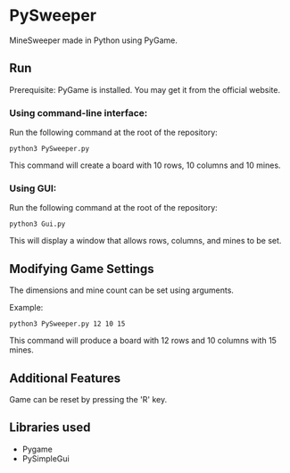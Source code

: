 # PySweeper

MineSweeper made in Python using PyGame.

## Run

Prerequisite: PyGame is installed. You may get it from the official website.

### Using command-line interface:

Run the following command at the root of the repository:
```
python3 PySweeper.py
```
This command will create a board with 10 rows, 10 columns and 10 mines.

### Using GUI:

Run the following command at the root of the repository:
```
python3 Gui.py
```
This will display a window that allows rows, columns, and mines to be set.

## Modifying Game Settings

The dimensions and mine count can be set using arguments.

Example:
```
python3 PySweeper.py 12 10 15
```
This command will produce a board with 12 rows and 10 columns with 15 mines.

## Additional Features

Game can be reset by pressing the 'R' key.

## Libraries used

* Pygame
* PySimpleGui
